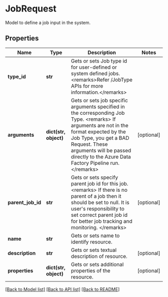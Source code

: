 # JobRequest

Model to define a job input in the system.
## Properties
Name | Type | Description | Notes
------------ | ------------- | ------------- | -------------
**type_id** | **str** | Gets or sets Job type id for user-defined or system defined jobs.  &lt;remarks&gt;Refer /JobType APIs for more information.&lt;/remarks&gt; | 
**arguments** | **dict(str, object)** | Gets or sets job specific arguments specified in the corresponding Job Type.  &lt;remarks&gt;  If arguments are not in the format expected by the Job Type, you get a BAD Request.  These arguments will be passed directly  to the Azure Data Factory Pipeline run.  &lt;/remarks&gt; | [optional] 
**parent_job_id** | **str** | Gets or sets specify parent job id for this job.  &lt;remarks&gt;  If there is no parent of a job then it should be set to null.  It is user&#39;s responsibility to set correct parent job id for better job tracking and monitoring.  &lt;/remarks&gt; | [optional] 
**name** | **str** | Gets or sets name to identify resource. | 
**description** | **str** | Gets or sets textual description of resource. | [optional] 
**properties** | **dict(str, object)** | Gets or sets additional properties of the resource. | [optional] 

[[Back to Model list]](../README.md#documentation-for-models) [[Back to API list]](../README.md#documentation-for-api-endpoints) [[Back to README]](../README.md)


